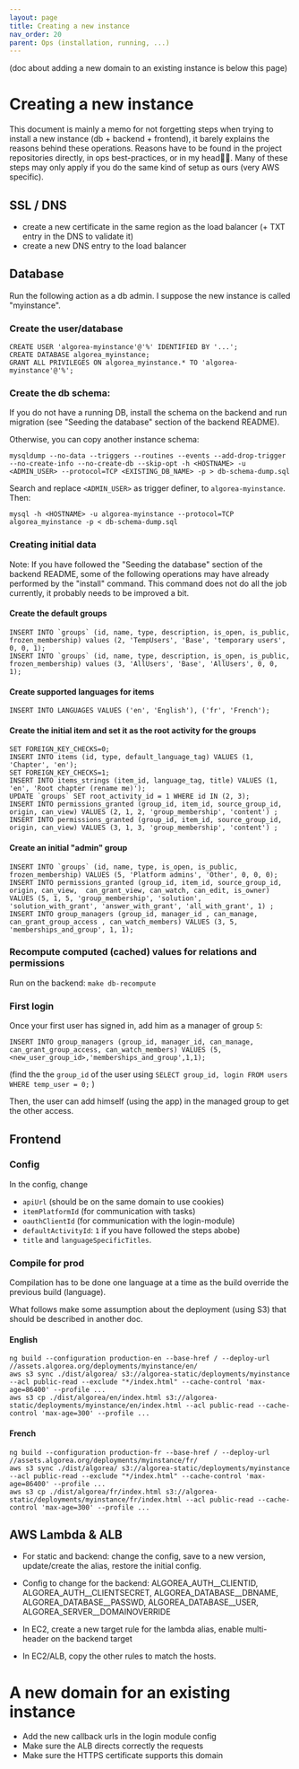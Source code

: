 ```yaml
---
layout: page
title: Creating a new instance
nav_order: 20
parent: Ops (installation, running, ...)
---
```


(doc about adding a new domain to an existing instance is below this page)

# Creating a new instance

This document is mainly a memo for not forgetting steps when trying to install a new instance (db + backend + frontend), it barely explains
the reasons behind these operations. Reasons have to be found in the project repositories directly, in ops best-practices, or in my head🤷‍♂️. Many of these steps may only apply if you do the same kind of setup as ours (very AWS specific).


## SSL / DNS

- create a new certificate in the same region as the load balancer (+ TXT entry in the DNS to validate it)
- create a new DNS entry to the load balancer


## Database

Run the following action as a db admin. I suppose the new instance is called "myinstance".

### Create the user/database
```
CREATE USER 'algorea-myinstance'@'%' IDENTIFIED BY '...';
CREATE DATABASE algorea_myinstance;
GRANT ALL PRIVILEGES ON algorea_myinstance.* TO 'algorea-myinstance'@'%';
```

### Create the db schema:

If you do not have a running DB, install the schema on the backend and run migration (see "Seeding the database" section of the backend README).

Otherwise, you can copy another instance schema:
```
mysqldump --no-data --triggers --routines --events --add-drop-trigger --no-create-info --no-create-db --skip-opt -h <HOSTNAME> -u <ADMIN_USER> --protocol=TCP <EXISTING_DB_NAME> -p > db-schema-dump.sql
```
Search and replace `<ADMIN_USER>` as trigger definer, to `algorea-myinstance`. Then:
```
mysql -h <HOSTNAME> -u algorea-myinstance --protocol=TCP  algorea_myinstance -p < db-schema-dump.sql
```

### Creating initial data

Note: If you have followed the "Seeding the database" section of the backend README, some of the following operations may have already
performed by the "install" command. This command does not do all the job currently, it probably needs to be improved a bit.

#### Create the default groups
```
INSERT INTO `groups` (id, name, type, description, is_open, is_public, frozen_membership) values (2, 'TempUsers', 'Base', 'temporary users', 0, 0, 1);
INSERT INTO `groups` (id, name, type, description, is_open, is_public, frozen_membership) values (3, 'AllUsers', 'Base', 'AllUsers', 0, 0, 1);
```

#### Create supported languages for items
```
INSERT INTO LANGUAGES VALUES ('en', 'English'), ('fr', 'French');
```

#### Create the initial item and set it as the root activity for the groups
```
SET FOREIGN_KEY_CHECKS=0;
INSERT INTO items (id, type, default_language_tag) VALUES (1, 'Chapter', 'en');
SET FOREIGN_KEY_CHECKS=1;
INSERT INTO items_strings (item_id, language_tag, title) VALUES (1, 'en', 'Root chapter (rename me)');
UPDATE `groups` SET root_activity_id = 1 WHERE id IN (2, 3);
INSERT INTO permissions_granted (group_id, item_id, source_group_id, origin, can_view) VALUES (2, 1, 2, 'group_membership', 'content') ;
INSERT INTO permissions_granted (group_id, item_id, source_group_id, origin, can_view) VALUES (3, 1, 3, 'group_membership', 'content') ;
```

#### Create an initial "admin" group
```
INSERT INTO `groups` (id, name, type, is_open, is_public, frozen_membership) VALUES (5, 'Platform admins', 'Other', 0, 0, 0);
INSERT INTO permissions_granted (group_id, item_id, source_group_id, origin, can_view,  can_grant_view, can_watch, can_edit, is_owner) VALUES (5, 1, 5, 'group_membership', 'solution', 'solution_with_grant', 'answer_with_grant', 'all_with_grant', 1) ;
INSERT INTO group_managers (group_id, manager_id , can_manage, can_grant_group_access , can_watch_members) VALUES (3, 5, 'memberships_and_group', 1, 1);
```

### Recompute computed (cached) values for relations and permissions
Run on the backend: `make db-recompute`

### First login
Once your first user has signed in, add him as a manager of group `5`:
```
INSERT INTO group_managers (group_id, manager_id, can_manage, can_grant_group_access, can_watch_members) VALUES (5,<new_user_group_id>,'memberships_and_group',1,1);
```
(find the the `group_id` of the user using `SELECT group_id, login FROM users WHERE temp_user = 0;` )

Then, the user can add himself (using the app) in the managed group to get the other access.

## Frontend

### Config

In the config, change
- `apiUrl` (should be on the same domain to use cookies)
- `itemPlatformId` (for communication with tasks)
- `oauthClientId` (for communication with the login-module)
- `defaultActivityId`: `1` if you have followed the steps abobe)
- `title` and `languageSpecificTitles`.

### Compile for prod

Compilation has to be done one language at a time as the build override the previous build (language).

What follows make some assumption about the deployment (using S3) that should be described in another doc.

#### English
```
ng build --configuration production-en --base-href / --deploy-url //assets.algorea.org/deployments/myinstance/en/
aws s3 sync ./dist/algorea/ s3://algorea-static/deployments/myinstance --acl public-read --exclude "*/index.html" --cache-control 'max-age=86400' --profile ...
aws s3 cp ./dist/algorea/en/index.html s3://algorea-static/deployments/myinstance/en/index.html --acl public-read --cache-control 'max-age=300' --profile ...
```

#### French
```
ng build --configuration production-fr --base-href / --deploy-url //assets.algorea.org/deployments/myinstance/fr/
aws s3 sync ./dist/algorea/ s3://algorea-static/deployments/myinstance --acl public-read --exclude "*/index.html" --cache-control 'max-age=86400' --profile ...
aws s3 cp ./dist/algorea/fr/index.html s3://algorea-static/deployments/myinstance/fr/index.html --acl public-read --cache-control 'max-age=300' --profile ...
```

## AWS Lambda & ALB

* For static and backend: change the config, save to a new version, update/create the alias, restore the initial config.

* Config to change for the backend: ALGOREA_AUTH__CLIENTID, ALGOREA_AUTH__CLIENTSECRET, ALGOREA_DATABASE__DBNAME, ALGOREA_DATABASE__PASSWD, ALGOREA_DATABASE__USER, ALGOREA_SERVER__DOMAINOVERRIDE

* In EC2, create a new target rule for the lambda alias, enable multi-header on the backend target

* In EC2/ALB, copy the other rules to match the hosts.


# A new domain for an existing instance

* Add the new callback urls in the login module config
* Make sure the ALB directs correctly the requests
* Make sure the HTTPS certificate supports this domain
